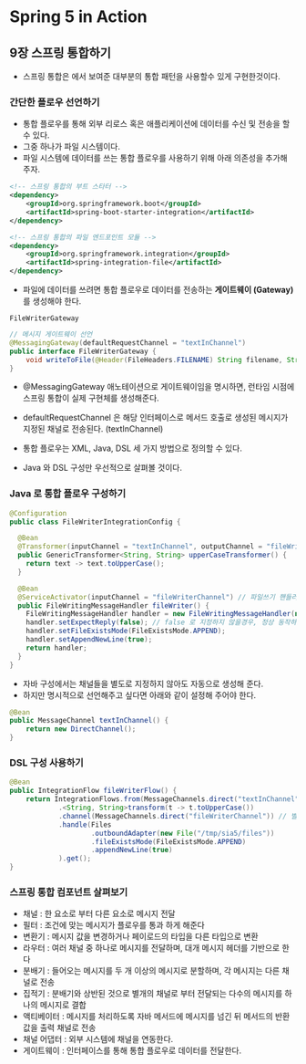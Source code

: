 # Spring 5 in Action

## 9장 스프링 통합하기
- 스프링 통합은 <Enterprise Integration Patterns> 에서 보여준 대부분의 통합 패턴을 사용할수 있게 구현한것이다.

### 간단한 플로우 선언하기
- 통합 플로우를 통해 외부 리로스 혹은 애플리케이션에 데이터를 수신 및 전송을 할 수 있다.
- 그중 하나가 파일 시스템이다.
- 파일 시스템에 데이터를 쓰는 통합 플로우를 사용하기 위해 아래 의존성을 추가해 주자.

```xml
<!-- 스프링 통합의 부트 스타터 -->
<dependency>
    <groupId>org.springframework.boot</groupId>
    <artifactId>spring-boot-starter-integration</artifactId>
</dependency>

<!-- 스프링 통합의 파일 엔드포인트 모듈 -->
<dependency>
    <groupId>org.springframework.integration</groupId>
    <artifactId>spring-integration-file</artifactId>
</dependency>
```

- 파일에 데이터를 쓰려면 통합 플로우로 데이터를 전송하는 **게이트웨이 (Gateway)** 를 생성해야 한다.

`FileWriterGateway`
```java
// 메시지 게이트웨이 선언
@MessagingGateway(defaultRequestChannel = "textInChannel")
public interface FileWriterGateway {
    void writeToFile(@Header(FileHeaders.FILENAME) String filename, String data);
}
```
- @MessagingGateway 애노테이션으로 게이트웨이임을 명시하면, 런타임 시점에 스프링 통합이 실제 구현체를 생성해준다.
- defaultRequestChannel 은 해당 인터페이스로 메서드 호출로 생성된 메시지가 지정된 채널로 전송된다. (textInChannel)

- 통합 플로우는 XML, Java, DSL 세 가지 방법으로 정의할 수 있다.
- Java 와 DSL 구성만 우선적으로 살펴볼 것이다.

### Java 로 통합 플로우 구성하기
```java
@Configuration
public class FileWriterIntegrationConfig {

  @Bean
  @Transformer(inputChannel = "textInChannel", outputChannel = "fileWriterChannel") // 변환기 선언
  public GenericTransformer<String, String> upperCaseTransformer() {
    return text -> text.toUpperCase();
  }

  @Bean
  @ServiceActivator(inputChannel = "fileWriterChannel") // 파일쓰기 핸들러 선언
  public FileWritingMessageHandler fileWriter() {
    FileWritingMessageHandler handler = new FileWritingMessageHandler(new File("/tmp/sia5/files"));
    handler.setExpectReply(false); // false 로 지정하지 않을경우, 정상 동작하더라도 응답 채널이 구성되지 않았다는 로그가 찍힌다.
    handler.setFileExistsMode(FileExistsMode.APPEND);
    handler.setAppendNewLine(true);
    return handler;
  }
}
```
- 자바 구성에서는 채널들을 별도로 지정하지 않아도 자동으로 생성해 준다.
- 하지만 명시적으로 선언해주고 싶다면 아래와 같이 설정해 주어야 한다.
```java
@Bean
public MessageChannel textInChannel() {
    return new DirectChannel();
}
```

### DSL 구성 사용하기
```java
@Bean
public IntegrationFlow fileWriterFlow() {
    return IntegrationFlows.from(MessageChannels.direct("textInChannel"))
            .<String, String>transform(t -> t.toUpperCase())
            .channel(MessageChannels.direct("fileWriterChannel")) // 별도 채널을 구성하지 않아도 스프링이 자동 생성해주지만, 필요한 경우 선언할 수 있다.
            .handle(Files
                    .outboundAdapter(new File("/tmp/sia5/files"))
                    .fileExistsMode(FileExistsMode.APPEND)
                    .appendNewLine(true)
            ).get();
}
```

### 스프링 통합 컴포넌트 살펴보기
- 채널 : 한 요소로 부터 다른 요소로 메시지 전달
- 필터 : 조건에 맞는 메시지가 플로우를 통과 하게 해준다
- 변환기 : 메시지 값을 변경하거나 페이로드의 타입을 다른 타입으로 변환
- 라우터 : 여러 채널 중 하나로 메시지를 전달하며, 대개 메시지 헤더를 기반으로 한다
- 분배기 : 들어오는 메시지를 두 개 이상의 메시지로 분할하며, 각 메시지는 다른 채널로 전송
- 집적기 : 분배기와 상반된 것으로 별개의 채널로 부터 전달되는 다수의 메시지를 하나의 메시지로 결합
- 액티베이터 : 메시지를 처리하도록 자바 메서드에 메시지를 넘긴 뒤 메서드의 반환 값을 출력 채널로 전송
- 채널 어댑터 : 외부 시스템에 채널을 연동한다.
- 게이트웨이 : 인터페이스를 통해 통합 플로우로 데이터를 전달한다.